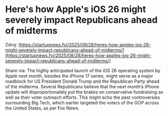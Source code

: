 # Here's how Apple's iOS 26 might severely impact Republicans ahead of midterms

Zdroj: [https://startupnews.fyi/2025/08/28/heres-how-apples-ios-26-might-severely-impact-republicans-ahead-of-midterms/](https://startupnews.fyi/2025/08/28/heres-how-apples-ios-26-might-severely-impact-republicans-ahead-of-midterms/)

Share via:
The highly anticipated launch of the iOS 26 operating system by Apple next month, besides the iPhone 17 series, might serve as a major roadblock for US President Donald Trump and the Republican Party ahead of the midterms. Several Republicans believe that the next month’s iPhone update will disproportionately put the brakes on conservative fundraising as well as their voter outreach efforts. This might echo the past controversies surrounding Big Tech, which earlier targeted the voters of the GOP across the United States, as per Fox News.
